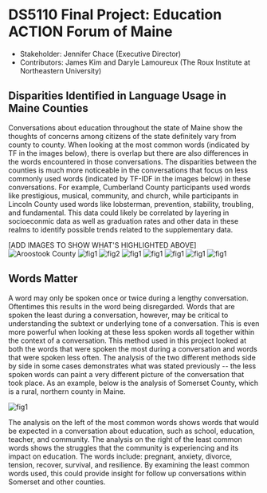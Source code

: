 # DS5110 Final Project: Education ACTION Forum of Maine

* Stakeholder: Jennifer Chace (Executive Director)
* Contributors: James Kim and Daryle Lamoureux (The Roux Institute at Northeastern University)

## Disparities Identified in Language Usage in Maine Counties
Conversations about education throughout the state of Maine show the thoughts of concerns among citizens of the state definitely vary from county to county. When looking at the most common words (indicated by TF in the images below), there is overlap but there are also differences in the words encountered in those conversations. The disparities between the counties is much more noticeable in the conversations that focus on less commonly used words (indicated by TF-IDF in the images below) in these conversations. For example, Cumberland County participants used words like prestigious, musical, community, and church, while participants in Lincoln County used words like lobsterman, prevention, stability, troubling, and fundamental. This data could likely be correlated by layering in socioeconmic data as well as graduation rates and other data in these realms to identify possible trends related to the supplementary data.

[ADD IMAGES TO SHOW WHAT'S HIGHLIGHTED ABOVE]
![Aroostook County](./figs/aroostok-cropped.png)
![fig1](./figs/cumberland-cropped.png)
![fig2](./figs/kennebec-cropped.png)
![fig1](./figs/knox-cropped.png)
![fig1](./figs/lincoln-cropped.png)
![fig1](./figs/somerset_edited.png)
![fig1](./figs/washington-cropped.png)
![fig1](./figs/york-cropped.png)

## Words Matter
A word may only be spoken once or twice during a lengthy conversation. Oftentimes this results in the word being disregarded. Words that are spoken the least during a conversation, however, may be critical to understanding the subtext or underlying tone of a conversation. This is even more powerful when looking at these less spoken words all together within the context of a conversation. This method used in this project looked at both the words that were spoken the most during a conversation and words that were spoken less often. The analysis of the two different methods side by side in some cases demonstrates what was stated previously -- the less spoken words can paint a very different picture of the conversation that took place. As an example, below is the analysis of Somerset County, which is a rural, northern county in Maine.

![fig1](./figs/somerset_edited.png)

The analysis on the left of the most common words shows words that would be expected in a conversation about education, such as school, education, teacher, and community. The analysis on the right of the least common words shows the struggles that the community is experiencing and its impact on education. The words include: pregnant, anxiety, divorce, tension, recover, survival, and resilience. By examining the least common words used, this could provide insight for follow up conversations within Somerset and other counties.
